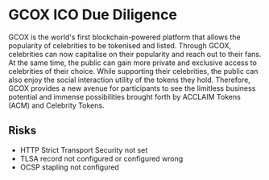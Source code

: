 # GCOX ICO Due Diligence
GCOX is the world's first blockchain-powered platform that allows the popularity of celebrities to be tokenised and listed. Through GCOX, celebrities can now capitalise on their popularity and reach out to their fans. At the same time, the public can gain more private and exclusive access to celebrities of their choice. While supporting their celebrities, the public can also enjoy the social interaction utility of the tokens they hold. Therefore, GCOX provides a new avenue for participants to see the limitless business potential and immense possibilities brought forth by ACCLAIM Tokens (ACM) and Celebrity Tokens.
## Risks
* HTTP Strict Transport Security not set
* TLSA record not configured or configured wrong
* OCSP stapling not configured
